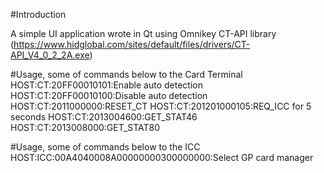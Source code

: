 #Introduction

A simple UI application wrote in Qt using Omnikey CT-API library (https://www.hidglobal.com/sites/default/files/drivers/CT-API_V4_0_2_2A.exe)

#Usage, some of commands below to the Card Terminal
HOST:CT:20FF00010101:Enable auto detection
HOST:CT:20FF00010100:Disable auto detection
HOST:CT:2011000000:RESET_CT
HOST:CT:201201000105:REQ_ICC for 5 seconds
HOST:CT:2013004600:GET_STAT46
HOST:CT:2013008000:GET_STAT80

#Usage, some of commands below to the ICC
HOST:ICC:00A4040008A00000000300000000:Select GP card manager